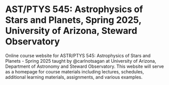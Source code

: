 # AST/PTYS 545: Astrophysics of Stars and Planets, Spring 2025, University of Arizona, Steward Observatory


Online course website for ASTR/PTYS 545: Astrophysics of Stars and Planets - Spring 2025 taught by @carlnotsagan at University of Arizona, Department of Astronomy and Steward Observatory. This website will serve as a homepage for course materials including lectures, schedules, additional learning materials, assignments, and various examples. 


```{tableofcontents}
```
